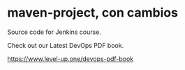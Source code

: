 # maven-project, con cambios
Source code for Jenkins course.

Check out our Latest DevOps PDF book.

https://www.level-up.one/devops-pdf-book
